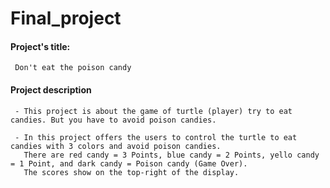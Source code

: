 # Final_project

#### Project's title: 
     Don't eat the poison candy

#### Project description
     - This project is about the game of turtle (player) try to eat candies. But you have to avoid poison candies.

     - In this project offers the users to control the turtle to eat candies with 3 colors and avoid poison candies.
       There are red candy = 3 Points, blue candy = 2 Points, yello candy = 1 Point, and dark candy = Poison candy (Game Over).
       The scores show on the top-right of the display.
